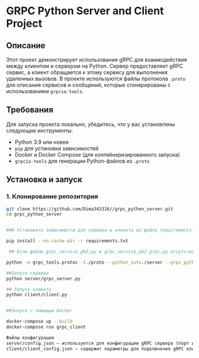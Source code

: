 # GRPC Python Server and Client Project

## Описание

Этот проект демонстрирует использование gRPC для взаимодействия между клиентом и сервером на Python. Сервер предоставляет gRPC сервис, а клиент обращается к этому сервису для выполнения удаленных вызовов. В проекте используются файлы протокола `.proto` для описания сервисов и сообщений, которые сгенерированы с использованием `grpcio-tools`.


## Требования

Для запуска проекта локально, убедитесь, что у вас установлены следующие инструменты:

- Python 3.9 или новее
- `pip` для установки зависимостей
- Docker и Docker Compose (для контейнеризированного запуска)
- `grpcio-tools` для генерации Python-файлов из `.proto`

## Установка и запуск

### 1. Клонирование репозитория

```bash
git clone https://github.com/Dima343316//grpc_python_server.git
cd grpc_python_server


### Установите зависимости для сервера и клиента из файла requirements.txt:

pip install --no-cache-dir -r requirements.txt

 ## Если файлы grpc_service_pb2.py и grpc_service_pb2_grpc.py отсутствуют, сгенерируйте их с помощью grpcio-tools. Для этого выполните следующую команду:

python -m grpc_tools.protoc -I./proto --python_out=./server --grpc_python_out=./server ./proto/grpc_service.proto

##Запуск сервера 
python server/grpc_server.py

## Запуск клиента 
python client/client.py


##Запуск с помощью Docker

docker-compose up --build
docker-compose run grpc_client

Файлы конфигурации
server/config.json — используется для конфигурации gRPC сервера (порт и другие параметры).
client/client_config.json — содержит параметры для подключения gRPC клиента к серверу.



